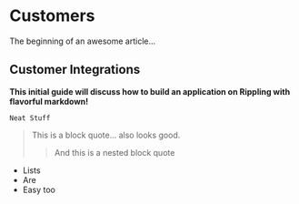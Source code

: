 # Customers

The beginning of an awesome article...



## Customer Integrations

**This initial guide will discuss how to build an application on Rippling with flavorful markdown!**

```
Neat Stuff
```

> This is a block quote... also looks good.
>> And this is a nested block quote


* Lists
* Are
* Easy too
